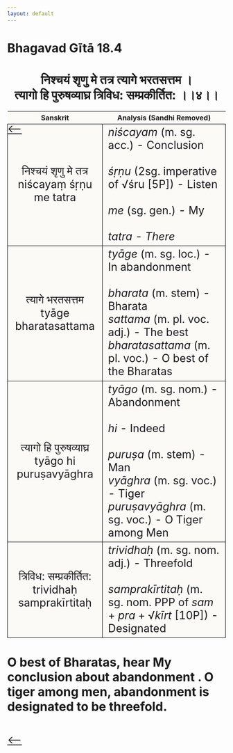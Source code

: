 ```yaml
---
layout: default
---
```

<!---
Text can be **bold**, _italic_, or ~~strikethrough~~.

[Link to another page](./another-page.html)

There should be whitespace between paragraphs.

There should be whitespace between paragraphs. We recommend including a README, or a file with information about your project.
--->

# Bhagavad Gītā 18.4

<style>
table {
  border-collapse: collapse;
  border-style: hidden;
}
th {
  background: #FBFAF7;
}
td {
  font-size: 25px;
  background: #FBFAF7;
  border: 1px solid black;
}
div.move {
  font-size: 25px;
}
</style>

<h1 style="text-align:center">
निश्चयं शृणु मे तत्र त्यागे भरतसत्तम । <br>
त्यागो हि पुरुषव्याघ्र त्रिविध: सम्प्रकीर्तित: ।।४।।
</h1>
<div class="move" style="position:relative;min-width:960px">
 <p style="position: absolute;left:0;top:0"><a href="./v18-3.html">⟵</a></p>
</div>
<div class="move" style="position:relative;min-width:960px">
 <p style="position: absolute;right:0;top:0"><a href="./v18-5.html">⟶</a></p>
</div>

| Sanskrit | Analysis (Sandhi Removed) |
|:-:|-|
|  निश्चयं शृणु मे तत्र<br>niścayaṃ śṛṇu me tatra  | <em>niścayam</em> (m. sg. acc.) - Conclusion<br><br><em>śṛṇu</em> (2sg. imperative of √śru [5P]) - Listen <br><br><em>me</em> (sg. gen.) - My<br><br><em>tatra<em> - There  |
| त्यागे भरतसत्तम<br>tyāge bharatasattama | <em>tyāge</em> (m. sg. loc.) - In abandonment<br><br><em>bharata</em> (m. stem) - Bharata<br><em>sattama</em> (m. pl. voc. adj.) - The best<br><em>bharatasattama</em> (m. pl. voc.) - O best of the Bharatas |
|  त्यागो हि पुरुषव्याघ्र<br>tyāgo hi puruṣavyāghra | <em>tyāgo</em> (m. sg. nom.) - Abandonment<br><br><em>hi</em> - Indeed<br><br><em>puruṣa</em> (m. stem) - Man<br><em>vyāghra</em> (m. sg. voc.) - Tiger<br><em>puruṣavyāghra</em> (m. sg. voc.) - O Tiger among Men |
| त्रिविध: सम्प्रकीर्तित:<br>trividhaḥ samprakīrtitaḥ | <em>trividhaḥ</em> (m. sg. nom. adj.) - Threefold<br><br><em>samprakīrtitaḥ</em> (m. sg. nom. PPP of <em>sam</em> + <em>pra</em> + √<em>kīrt</em> [10P]) - Designated |

<h1>
O best of Bharatas, hear My conclusion about abandonment . O tiger among men,
abandonment is designated to be threefold.
</h1>
<div class="move" style="position:relative;min-width:960px">
 <p style="position: absolute;left:0;top:0"><a href="./v18-3.html">⟵</a></p>
</div>
<div class="move" style="position:relative;min-width:960px">
 <p style="position: absolute;right:0;top:0"><a href="./v18-5.html">⟶</a></p>
</div>
